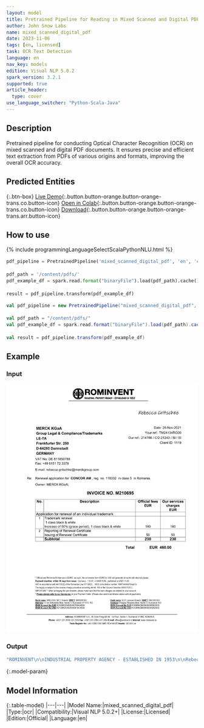 ```yaml
---
layout: model
title: Pretrained Pipeline for Reading in Mixed Scanned and Digital PDF Documents
author: John Snow Labs
name: mixed_scanned_digital_pdf
date: 2023-11-06
tags: [en, licensed]
task: OCR Text Detection
language: en
nav_key: models
edition: Visual NLP 5.0.2
spark_version: 3.2.1
supported: true
article_header:
  type: cover
use_language_switcher: "Python-Scala-Java"
---
```


## Description

Pretrained pipeline for conducting Optical Character Recognition (OCR) on mixed scanned and digital PDF documents. It ensures precise and efficient text extraction from PDFs of various origins and formats, improving the overall OCR accuracy.

## Predicted Entities

{:.btn-box}
[Live Demo](https://demo.johnsnowlabs.com/ocr/PP_MIXED_SCANNED_DIGITAL_PDF/){:.button.button-orange.button-orange-trans.co.button-icon}
[Open in Colab](https://github.com/JohnSnowLabs/spark-ocr-workshop/blob/master/jupyter/Cards/SparkOcrPretrainedPipelinesMixedScannedDigitalPdf.ipynb){:.button.button-orange.button-orange-trans.co.button-icon}
[Download](https://s3.amazonaws.com/auxdata.johnsnowlabs.com/clinical/ocr/mixed_scanned_digital_pdf_en_4.3.4_3.0_1679597686000.zip){:.button.button-orange.button-orange-trans.arr.button-icon}

## How to use

<div class="tabs-box" markdown="1">
{% include programmingLanguageSelectScalaPythonNLU.html %}

```python
pdf_pipeline = PretrainedPipeline('mixed_scanned_digital_pdf', 'en', 'clinical/ocr')

pdf_path = '/content/pdfs/'
pdf_example_df = spark.read.format("binaryFile").load(pdf_path).cache()

result = pdf_pipeline.transform(pdf_example_df)
```
```scala
val pdf_pipeline = new PretrainedPipeline("mixed_scanned_digital_pdf", "en", "clinical/ocr")

val pdf_path = "/content/pdfs/"
val pdf_example_df = spark.read.format("binaryFile").load(pdf_path).cache()

val result = pdf_pipeline.transform(pdf_example_df)
```
</div>

## Example

### Input
![Screenshot](/assets/images/examples_ocr/pp_printed.jpg)

### Output
```bash
"ROMINVENT\n\nINDUSTRIAL PROPERTY AGENCY - ESTABLISHED IN 1953\n\nRebecca Gritschke\n\nDate: 26-Nov-2021\n\nMERCK KGaA\n\nYour ref.: TM24134RO00\n\nGroup Legal & Compliance/Trademarks\n\nLE-TA\n\nOur ref.: 214766 / C/2-21243/SI/SI\n\nFrankfurter Str. 250\n\nClient ID: 1119\n\nD-64293 Darmstadt\n\nGERMANY\n\nVAT No: DE 811850788\n\nFax: +49 6151 72 3378\n\nE-mail: rebecca.gritschke@merckgroup.com\n\nRe\n\nRenewal application for CONCOR AM, reg. no. 118032 in class 5 in Romania.\n\nOwner: MERCK KGaA;\n\nINVOICE NO. M210695\n\nNo.\n\nDescription\n\nOfficial fees\n\nOur services\n\nEUR\n\ncharges\n\nEUR\n\nApplication for renewal of an individual trademark\n\n1\n\nTrademark renewal\n\n1 class black & white\n\nIncrease of 50% (grace period), 1 class black & white\n\n180\n\n180\n\nReporting of Renewal Certificate\n\nIssuing of Renewal Certificate\n\n50\n\n50\n\nSubtotal\n\n230\n\n230\n\nTotal\n\nEUR 460.00\n\n* Official and Rominvent's fees are in EURO; as such, the conversion from EURO to USD will generate amounts with decimal places.\n\nPayment deadline: within 30 days from issue. Currency: 1 EUR = 4.9490 RON. published on 2021-11-25\n\nVAT in accordance with Art 133(2) of the Romanian Law 571/2003. . VIES consultation number: WAPIAAAAX1 bnp!ICx\n\nThe supply is subject to the reverse charge procedure according Art 44, 196 of the Council Directive 2006/112/EC.\n\nIMPORTANT * When arranging the wire transfer, please make sure that the bank charges are debited to your account.\n\n* Please always refer to our Invoice no. in your Payment Order. (Please also send a remittance advice with all payments)\n\nBank name: BRD-GSG, MCC Branch. SWIFT: BRDEROBU\n\nBank name: BCR, Lipscani Branch. SWIFT: RNCBROBU\n\nAddress:1-7 lon Mihalache Blvd, Sector 1, Bucharest, 011171, RO\n\nAddress:5 Regina Elisabeta Blvd, Sector 3, Bucharest, RO\n\nIBAN Account No EUR:RO39BRDE450SV00768494500\n\nIBAN Account No EUR:RO69RNCB0090000505820005\n\nIBAN Account No USD:RO12BRDE450SV008 19474500\n\nIBAN Account No USD:RO53RNCB0090000505820002\n\nAddress: ROMINVENT S.A., 35, Ermil Pangratti Str., 1st Floor, Sector 1, Bucharest 011882, ROMANIA\n\nPhone: +4021-231 2515/-231 2353 Fax: +4021-231 2550/-231 2454 E-mail: office@rominvent.ro Internet: www.rominvent.ro\n\nTrade Register No.: J40/13380/1993 VAT: RO4140325 Assets: 330.000 Lei\n"
```

{:.model-param}
## Model Information

{:.table-model}
|---|---|
|Model Name:|mixed_scanned_digital_pdf|
|Type:|ocr|
|Compatibility:|Visual NLP 5.0.2+|
|License:|Licensed|
|Edition:|Official|
|Language:|en|
